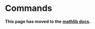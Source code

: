 # Commands

**This page has moved to the
[mathlib docs](https://leanprover-community.github.io/mathlib_docs/commands.html).**
